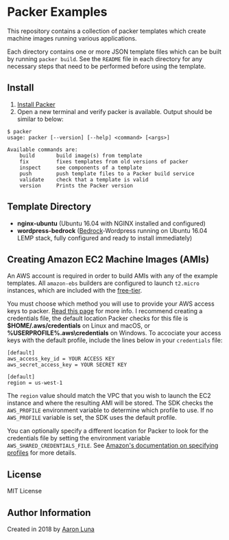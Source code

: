 # Packer Examples
This repository contains a collection of packer templates which create machine images running various applications. 

Each directory contains one or more JSON template files which can be built by running `packer build`. See the `README` file in each directory for any necessary steps that need to be performed before using the template.

## Install
1. [Install Packer](https://www.packer.io/intro/getting-started/install.html)
1. Open a new terminal and verify packer is available. Output should be similar to below:

```
$ packer
usage: packer [--version] [--help] <command> [<args>]

Available commands are:
    build       build image(s) from template
    fix         fixes templates from old versions of packer
    inspect     see components of a template
    push        push template files to a Packer build service
    validate    check that a template is valid
    version     Prints the Packer version
```

## Template Directory
* **nginx-ubuntu** (Ubuntu 16.04 with NGINX installed and configured)
* **wordpress-bedrock** ([Bedrock](https://github.com/roots/bedrock)-Wordpress running on Ubuntu 16.04 LEMP stack, fully configured and ready to install immediately)

## Creating Amazon EC2 Machine Images (AMIs)
An AWS account is required in order to build AMIs with any of the example templates. All `amazon-ebs` builders are configured to launch `t2.micro` instances, which are included with the [free-tier](https://aws.amazon.com/free/).

You must choose which method you will use to provide your AWS access keys to packer. [Read this page](https://www.packer.io/docs/builders/amazon.html#authentication) for more info. I recommend creating a credentials file, the default location Packer checks for this file is **$HOME/.aws/credentials** on Linux and macOS, or **%USERPROFILE%.aws\credentials** on Windows. To accociate your access keys with the default profile, include the lines below in your `credentials` file:

```
[default]
aws_access_key_id = YOUR ACCESS KEY
aws_secret_access_key = YOUR SECRET KEY

[default]
region = us-west-1
```

The `region` value should match the VPC that you wish to launch the EC2 instance and where the resulting AMI will be stored. The SDK checks the `AWS_PROFILE` environment variable to determine which profile to use. If no `AWS_PROFILE` variable is set, the SDK uses the default profile.

You can optionally specify a different location for Packer to look for the credentials file by setting the environment variable `AWS_SHARED_CREDENTIALS_FILE`. See [Amazon's documentation on specifying profiles](https://docs.aws.amazon.com/sdk-for-go/v1/developer-guide/configuring-sdk.html#specifying-profiles) for more details.

## License
MIT License

## Author Information
Created in 2018 by [Aaron Luna](https://alunablog.com)
